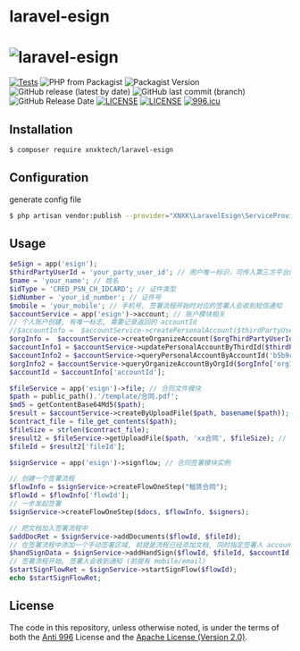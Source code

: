 # laravel-esign

# ![laravel-esign](https://socialify.git.ci/XNXKTech/laravel-esign/image?font=Bitter&language=1&logo=https://avatars.githubusercontent.com/u/94216091?s=200&v=4&owner=1&pattern=Circuit%20Board&theme=Light)

[![Tests](https://github.com/XNXKTech/laravel-esign/actions/workflows/tests.yml/badge.svg)](https://github.com/XNXKTech/laravel-esign/actions/workflows/tests.yml)
![PHP from Packagist](https://img.shields.io/packagist/php-v/xnxk/laravel-esign?style=flat-square)
![Packagist Version](https://img.shields.io/packagist/v/xnxk/laravel-esign?style=flat-square)
![GitHub release (latest by date)](https://img.shields.io/github/v/release/xnxktech/laravel-esign?style=flat-square)
![GitHub last commit (branch)](https://img.shields.io/github/last-commit/xnxktech/laravel-esign/main?style=flat-square)
![GitHub Release Date](https://img.shields.io/github/release-date/xnxktech/laravel-esign?style=flat-square)
[![LICENSE](https://img.shields.io/badge/License-Anti%20996-blue.svg?style=flat-square)](https://github.com/996icu/996.ICU/blob/master/LICENSE)
[![LICENSE](https://img.shields.io/badge/License-Apache--2.0-green.svg?style=flat-square)](LICENSE-APACHE)
[![996.icu](https://img.shields.io/badge/Link-996.icu-red.svg?style=flat-square)](https://996.icu)



## Installation

```bash
$ composer require xnxktech/laravel-esign
```

## Configuration

generate config file

```bash
$ php artisan vendor:publish --provider="XNXK\LaravelEsign\ServiceProvider"
```

## Usage

```php
$eSign = app('esign');
$thirdPartyUserId = 'your_party_user_id'; // 用户唯一标识，可传入第三方平台的个人用户id、证件号、手机号、邮箱等，如果设置则作为账号唯一性字段，相同信息不可重复创建。
$name = 'your_name'; // 姓名
$idType = 'CRED_PSN_CH_IDCARD'; // 证件类型
$idNumber = 'your_id_number'; // 证件号
$mobile = 'your_mobile'; // 手机号, 签署流程开始时对应的签署人会收到短信通知
$accountService = app('esign')->account; // 账户模块相关
// 个人账户创建, 有唯一标志, 需要记录返回的 accountId
//$accountInfo =  $accountService->createPersonalAccount($thirdPartyUserId, $mobile, $name, $idNumber, $email, $idType);
$orgInfo =  $accountService->createOrganizeAccount($orgThirdPartyUserId, 'b5b9c524fa254c0fbf2150c98b87ac11', $name);
$accountInfo1 = $accountService->updatePersonalAccountByThirdId($thirdPartyUserId, $mobile, $idNumber = null, $name = null);
$accountInfo2 = $accountService->queryPersonalAccountByAccountId('b5b9c524fa254c0fbf2150c98b87ac45');
$orgInfo2 = $accountService->queryOrganizeAccountByOrgId($orgInfo['orgId']);
$accountId = $accountInfo['accountId'];

$fileService = app('esign')->file; // 合同文件模块
$path = public_path().'/template/合同.pdf';
$md5 = getContentBase64Md5($path);
$result = $accountService->createByUploadFile($path, basename($path)); // 通过上传方式创建模板
$contract_file = file_get_contents($path);
$fileSize = strlen($contract_file);
$result2 = $fileService->getUploadFile($path, 'xx合同', $fileSize); // 通过上传方式创建文件
$fileId = $result2['fileId'];

$signService = app('esign')->signflow; // 合同签署模块实例

// 创建一个签署流程
$flowInfo = $signService->createFlowOneStep("租赁合同");
$flowId = $flowInfo['flowId'];
// 一步发起签署
$signService->createFlowOneStep($docs, $flowInfo, $signers); 

// 把文档加入签署流程中
$addDocRet = $signService->addDocuments($flowId, $fileId);
// 在签署流程中添加一个手动签署区域, 前提是流程已经添加文档, 同时指定签署人 accountId
$handSignData = $signService->addHandSign($flowId, $fileId, $accountId, 1, 100, 100);
// 签署流程开始, 签署人会收到通知 (前提有 mobile/email)
$startSignFlowRet = $signService->startSignFlow($flowId);
echo $startSignFlowRet;
```
## License

The code in this repository, unless otherwise noted, is under the terms of both the [Anti 996](https://github.com/996icu/996.ICU/blob/master/LICENSE) License and the [Apache License (Version 2.0)]().